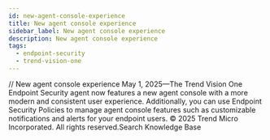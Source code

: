```yaml
---
id: new-agent-console-experience
title: New agent console experience
sidebar_label: New agent console experience
description: New agent console experience
tags:
  - endpoint-security
  - trend-vision-one
---
```


/*<![CDATA[*/ $('#title').html($('meta[name=map-description]').attr('content')); /*]]>*/ New agent console experience May 1, 2025—The Trend Vision One Endpoint Security agent now features a new agent console with a more modern and consistent user experience. Additionally, you can use Endpoint Security Policies to manage agent console features such as customizable notifications and alerts for your endpoint users. © 2025 Trend Micro Incorporated. All rights reserved.Search Knowledge Base